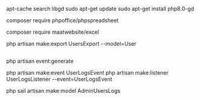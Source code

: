 apt-cache search libgd
sudo apt-get update
sudo apt-get install php8.0-gd

composer require phpoffice/phpspreadsheet

composer require maatwebsite/excel


php artisan make:export UsersExport --model=User

##

php artisan event:generate

php artisan make:event UserLogsEvent
php artisan make:listener UserLogsListener --event=UserLogsEvent

php sail artisan make:model AdminUsersLogs
